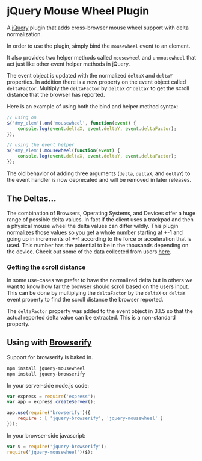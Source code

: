 # jQuery Mouse Wheel Plugin

A [jQuery](http://jquery.com/) plugin that adds cross-browser mouse wheel support with delta normalization.

In order to use the plugin, simply bind the `mousewheel` event to an element.

It also provides two helper methods called `mousewheel` and `unmousewheel`
that act just like other event helper methods in jQuery.

The event object is updated with the normalized `deltaX` and `deltaY` properties.
In addition there is a new property on the event object called `deltaFactor`. Multiply
the `deltaFactor` by `deltaX` or `deltaY` to get the scroll distance that the browser
has reported.

Here is an example of using both the bind and helper method syntax:

```js
// using on
$('#my_elem').on('mousewheel', function(event) {
    console.log(event.deltaX, event.deltaY, event.deltaFactor);
});

// using the event helper
$('#my_elem').mousewheel(function(event) {
    console.log(event.deltaX, event.deltaY, event.deltaFactor);
});
```

The old behavior of adding three arguments (`delta`, `deltaX`, and `deltaY`) to the
event handler is now deprecated and will be removed in later releases.


## The Deltas...

The combination of Browsers, Operating Systems, and Devices offer a huge range of possible delta values. In fact if the client
uses a trackpad and then a physical mouse wheel the delta values can differ wildly. This plugin normalizes those
values so you get a whole number starting at +-1 and going up in increments of +-1 according to the force or
acceleration that is used. This number has the potential to be in the thousands depending on the device.
Check out some of the data collected from users [here](http://mousewheeldatacollector.herokuapp.com/).

### Getting the scroll distance

In some use-cases we prefer to have the normalized delta but in others we want to know how far the browser should
scroll based on the users input. This can be done by multiplying the `deltaFactor` by the `deltaX` or `deltaY`
event property to find the scroll distance the browser reported.

The `deltaFactor` property was added to the event object in 3.1.5 so that the actual reported delta value can be
extracted. This is a non-standard property.


## Using with [Browserify](http://browserify.org)

Support for browserify is baked in.

```bash
npm install jquery-mousewheel
npm install jquery-browserify
```

In your server-side node.js code:

```js
var express = require('express');
var app = express.createServer();

app.use(require('browserify')({
    require : [ 'jquery-browserify', 'jquery-mousewheel' ]
}));
```

In your browser-side javascript:

```js
var $ = require('jquery-browserify');
require('jquery-mousewheel')($);
```

